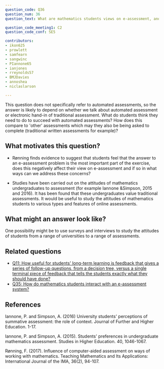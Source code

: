 ```yaml
---
question_code: Q36 
question_num: 36 
question_text: What are mathematics students views on e-assessment, and what are their expectations from an automated feedback?

question_code_meeting1: C2 
question_code_conf: SE5 

contributors: 
- ikon625
- prowlett
- samfearn
- sangwinc
- PIannone65
- ianjones
- rreynolds57
- BMJDavies
- annoshea
- niclaslarson

---
```

This question does not specifically refer to automated assessments, so the answer is likely to depend on whether we talk about automated assessment or electronic hand-in of traditional assessment. What do students think they need to do to succeed with automated assessments? How does this compare to 'other' assessments which may they also be being asked to complete (traditional written assessments for example)?

## What motivates this question?

* Rønning finds evidence to suggest that students feel that the answer to an e-assessment problem is the most important part of the exercise, does this negatively affect their view on e-assessment and if so in what ways can we address these concerns?

* Studies have been carried out on the attitudes of mathematics undergraduates to assessment (for example Iannone &Simpson, 2015 and 2016). It has been found that these undergraduates value traditional assessments. It would be useful to study the attitudes of mathematics students to various types and features of online assessments. 

## What might an answer look like?

One possibility might be to use surveys and interviews to study the attitudes of students from a range of universities to a range of assessments.

## Related questions

* [Q11: How useful for students' long-term learning is feedback that gives a series of follow-up questions, from a decision tree, versus a single terminal piece of feedback that tells the students exactly what they should have done?](Q11)
* [Q35: How do mathematics students interact with an e-assessment system?](Q35)

## References

Iannone, P. and Simpson, A. (2016) University students' perceptions of summative assessment: the role of context. Journal of Further and Higher Education. 1-17. 

Iannone, P. and Simpson, A. (2015). Students' preferences in undergraduate mathematics assessment. Studies in Higher Education. 40, 1046-1067.

Rønning, F. (2017). Influence of computer-aided assessment on ways of working with mathematics. Teaching Mathematics and Its Applications: International Journal of the IMA, 36(2), 94-107.



